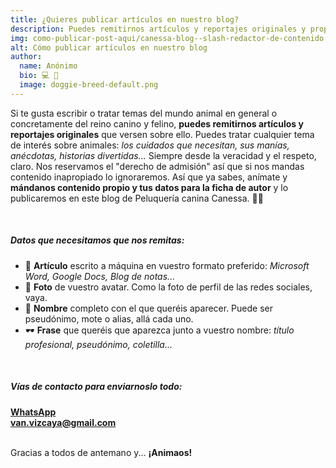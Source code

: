 ```yaml
---
title: ¿Quieres publicar artículos en nuestro blog?
description: Puedes remitirnos artículos y reportajes originales y propios del mundo canino o del reino animal en general.
img: como-publicar-post-aqui/canessa-blog--slash-redactor-de-contenido.jpg
alt: Cómo publicar artículos en nuestro blog
author:
  name: Anónimo
  bio: 💻 🤫
  image: doggie-breed-default.png
---
```


Si te gusta escribir o tratar temas del mundo animal en general o concretamente del reino canino y felino, <b>puedes remitirnos artículos y reportajes originales</b> que versen sobre ello. Puedes tratar cualquier tema de interés sobre animales: <em>los cuidados que necesitan, sus manías, anécdotas, historias divertidas...</em> Siempre desde la veracidad y el respeto, claro. Nos reservamos el "derecho de admisión" así que si nos mandas contenido inapropiado lo ignoraremos. Así que ya sabes, anímate y <b>mándanos contenido propio y tus datos para la ficha de autor</b> y lo publicaremos en este blog de <span class="has-text-primary">Peluquería canina Canessa</span>. 🙅‍♀️

<br/>

##### Datos que necesitamos que nos remitas:

- 📝 <b>Artículo</b> escrito a máquina en vuestro formato preferido: <em>Microsoft Word, Google Docs, Blog de notas...</em>
- 📸 <b>Foto</b> de vuestro avatar. Como la foto de perfil de las redes sociales, vaya.
- 👤 <b>Nombre</b> completo con el que queréis aparecer. Puede ser pseudónimo, mote o alias, allá cada uno.
- 🕶 <b>Frase</b> que queréis que aparezca junto a vuestro nombre: <em>título profesional, pseudónimo, coletilla...</em>

<br/>

##### Vías de contacto para enviarnoslo todo:

<nav class="level">
  <div class="level-item has-text-centered">
    <div>
      <a
        class="button is-medium is-success is-outlined"
        href="https://wa.me/34696682791"
        title="Enviar por WhatsApp un artículo a Peluquería canina Canessa"
        target="_blank"
        rel="noopener noreferrer"
      >
        <span class="icon is-medium">
          <i class="mdi mdi-whatsapp"></i>
        </span>
        <b>WhatsApp</b>
      </a>
    </div>
  </div>
  <div class="level-item has-text-centered">
    <div>
      <a
        class="button is-medium is-link is-outlined"
        href="mailto:van.vizcaya@gmail.com?subject=Articulo%20para%20blog%20de%20Canessa"
        title="Enviar por Email un artículo a Peluquería canina Canessa"
      >
        <span class="icon">
          <i class="mdi mdi-email-edit-outline"></i>
        </span>
        <b>van.vizcaya@gmail.com</b>
      </a>
    </div>
  </div>
</nav>

<br/>

Gracias a todos de antemano y... <b>¡Animaos!</b>
